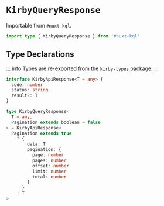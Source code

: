 # `KirbyQueryResponse`

Importable from `#nuxt-kql`.

```ts
import type { KirbyQueryResponse } from '#nuxt-kql'
```

## Type Declarations

::: info
Types are re-exported from the [`kirby-types`](https://github.com/johannschopplich/kirby-types) package.
:::

```ts
interface KirbyApiResponse<T = any> {
  code: number
  status: string
  result?: T
}

type KirbyQueryResponse<
  T = any,
  Pagination extends boolean = false
> = KirbyApiResponse<
  Pagination extends true
    ? {
        data: T
        pagination: {
          page: number
          pages: number
          offset: number
          limit: number
          total: number
        }
      }
    : T
>
```
